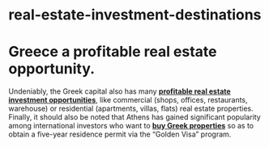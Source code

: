 # real-estate-investment-destinations

<h1>Greece a profitable real estate opportunity.</h1>
Undeniably, the Greek capital also has many <b><a href="https://dkg-development.com/projects.htm">profitable real estate investment opportunities</a></b>, like commercial (shops, offices, restaurants, warehouse) or residential (apartments, villas, flats) real estate properties. Finally, it should also be noted that Athens has gained significant popularity among international investors who want to <b><a href="https://dkg-development.com/projects.htm">buy Greek properties</a></b> so as to obtain a five-year residence permit via the “Golden Visa” program.
